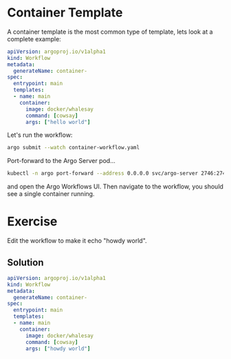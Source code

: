 # Container Template
A container template is the most common type of template, lets look at a complete example:

```yaml
apiVersion: argoproj.io/v1alpha1
kind: Workflow                 
metadata:
  generateName: container-   
spec:
  entrypoint: main         
  templates:
  - name: main             
    container:
      image: docker/whalesay
      command: [cowsay]         
      args: ["hello world"]
```

Let's run the workflow:

```bash
argo submit --watch container-workflow.yaml
```

Port-forward to the Argo Server pod...

```bash
kubectl -n argo port-forward --address 0.0.0.0 svc/argo-server 2746:2746 > /dev/null &
```

and open the Argo Workflows UI. Then navigate to the workflow, you should see a single container running.

# Exercise
Edit the workflow to make it echo "howdy world".

## Solution
```yaml
apiVersion: argoproj.io/v1alpha1
kind: Workflow                 
metadata:
  generateName: container-   
spec:
  entrypoint: main         
  templates:
  - name: main             
    container:
      image: docker/whalesay
      command: [cowsay]         
      args: ["howdy world"]
```
